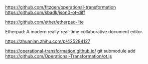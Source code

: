 https://github.com/fitzgen/operational-transformation
https://github.com/kbadk/json0-ot-diff

https://github.com/ether/etherpad-lite

Etherpad: A modern really-real-time collaborative document editor.

https://zhuanlan.zhihu.com/p/425284127

https://operational-transformation.github.io/
git submodule add https://github.com/Operational-Transformation/ot.js
